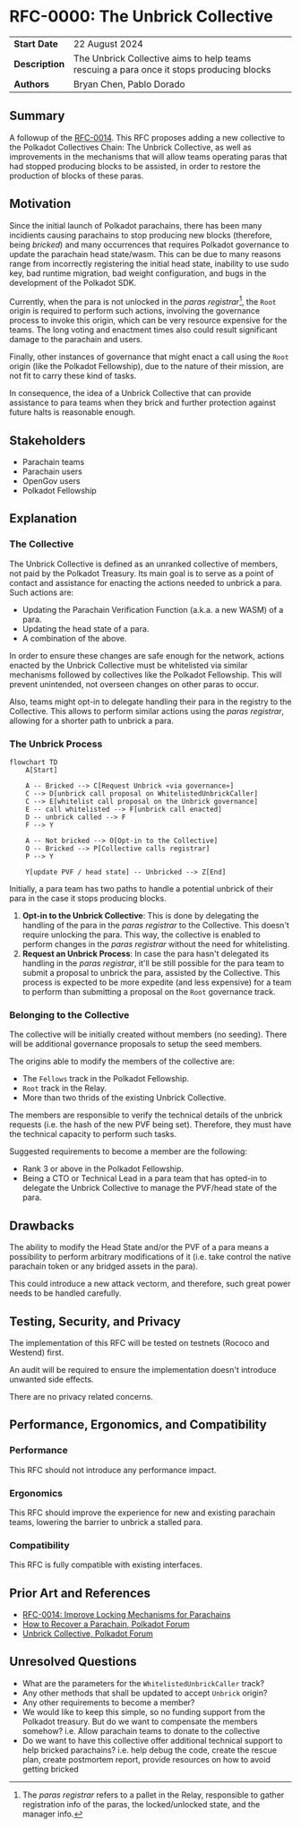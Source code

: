 # RFC-0000: The Unbrick Collective

|                 |                                                                                          |
| --------------- | ---------------------------------------------------------------------------------------- |
| **Start Date**  | 22 August 2024                                                                           |
| **Description** | The Unbrick Collective aims to help teams rescuing a para once it stops producing blocks |
| **Authors**     | Bryan Chen, Pablo Dorado                                                                 |

## Summary

A followup of the [RFC-0014]. This RFC proposes adding a new collective to the Polkadot Collectives
Chain: The Unbrick Collective, as well as improvements in the mechanisms that will allow teams
operating paras that had stopped producing blocks to be assisted, in order to restore the production
of blocks of these paras.

## Motivation

Since the initial launch of Polkadot parachains, there has been many incidients causing parachains
to stop producing new blocks (therefore, being _bricked_) and many occurrences that requires
Polkadot governance to update the parachain head state/wasm. This can be due to many reasons range
from incorrectly registering the initial head state, inability to use sudo key, bad runtime
migration, bad weight configuration, and bugs in the development of the Polkadot SDK.

Currently, when the para is not unlocked in the _paras registrar_[^1], the `Root` origin is required to
perform such actions, involving the governance process to invoke this origin, which can be very
resource expensive for the teams. The long voting and enactment times also could result significant
damage to the parachain and users.

Finally, other instances of governance that might enact a call using the `Root` origin (like the
Polkadot Fellowship), due to the nature of their mission, are not fit to carry these kind of tasks.

In consequence, the idea of a Unbrick Collective that can provide assistance to para teams when
they brick and further protection against future halts is reasonable enough.

## Stakeholders

- Parachain teams
- Parachain users
- OpenGov users
- Polkadot Fellowship

## Explanation

### The Collective

The Unbrick Collective is defined as an unranked collective of members, not paid by the Polkadot
Treasury. Its main goal is to serve as a point of contact and assistance for enacting the actions
needed to unbrick a para. Such actions are:

- Updating the Parachain Verification Function (a.k.a. a new WASM) of a para.
- Updating the head state of a para.
- A combination of the above.

In order to ensure these changes are safe enough for the network, actions enacted by the Unbrick
Collective must be whitelisted via similar mechanisms followed by collectives like the Polkadot
Fellowship. This will prevent unintended, not overseen changes on other paras to occur.

Also, teams might opt-in to delegate handling their para in the registry to the Collective. This
allows to perform similar actions using the _paras registrar_, allowing for a shorter path to unbrick a
para.

### The Unbrick Process

```mermaid
flowchart TD
    A[Start] 
    
    A -- Bricked --> C[Request Unbrick «via governance»]
    C --> D[unbrick call proposal on WhitelistedUnbrickCaller]
    C --> E[whitelist call proposal on the Unbrick governance]
    E -- call whitelisted --> F[unbrick call enacted]
    D -- unbrick called --> F
    F --> Y

    A -- Not bricked --> O[Opt-in to the Collective]
    O -- Bricked --> P[Collective calls registrar]
    P --> Y
    
    Y[update PVF / head state] -- Unbricked --> Z[End]
```

Initially, a para team has two paths to handle a potential unbrick of their para in the case it
stops producing blocks.

1. **Opt-in to the Unbrick Collective**: This is done by delegating the handling of the para
  in the _paras registrar_ to the Collective. This doesn't require unlocking the para. This way,
  the collective is enabled to perform changes in the _paras registrar_ without the need for
  whitelisting.
2. **Request an Unbrick Process**: In case the para hasn't delegated its handling in the _paras
  registrar_, it'll be still possible for the para team to submit a proposal to unbrick the para,
  assisted by the Collective. This process is expected to be more expedite (and less expensive)
  for a team to perform than submitting a proposal on the `Root` governance track.

### Belonging to the Collective

The collective will be initially created without members (no seeding). There will be additional
governance proposals to setup the seed members.

The origins able to modify the members of the collective are:

- The `Fellows` track in the Polkadot Fellowship.
- `Root` track in the Relay.
- More than two thrids of the existing Unbrick Collective.

The members are responsible to verify the technical details of the unbrick requests (i.e. the hash
of the new PVF being set). Therefore, they must have the technical capacity to perform such tasks.

Suggested requirements to become a member are the following:

- Rank 3 or above in the Polkadot Fellowship.
- Being a CTO or Technical Lead in a para team that has opted-in to delegate the Unbrick Collective
  to manage the PVF/head state of the para.

## Drawbacks

The ability to modify the Head State and/or the PVF of a para means a possibility to perform
arbitrary modifications of it (i.e. take control the native parachain token or any bridged assets
in the para).

This could introduce a new attack vectorm, and therefore, such great power needs to be handled
carefully.

## Testing, Security, and Privacy

The implementation of this RFC will be tested on testnets (Rococo and Westend) first.

An audit will be required to ensure the implementation doesn't introduce unwanted side effects.

There are no privacy related concerns.

## Performance, Ergonomics, and Compatibility

### Performance

This RFC should not introduce any performance impact.

### Ergonomics

This RFC should improve the experience for new and existing parachain teams, lowering the barrier
to unbrick a stalled para.

### Compatibility

This RFC is fully compatible with existing interfaces.

## Prior Art and References

- [RFC-0014: Improve Locking Mechanisms for Parachains][RFC-0014]
- [How to Recover a Parachain, Polkadot Forum][forum:673]
- [Unbrick Collective, Polkadot Forum][forum:6931]

## Unresolved Questions

- What are the parameters for the `WhitelistedUnbrickCaller` track?
- Any other methods that shall be updated to accept `Unbrick` origin?
- Any other requirements to become a member?
- We would like to keep this simple, so no funding support from the Polkadot treasury. But do we
  want to compensate the members somehow? i.e. Allow parachain teams to donate to the collective
- Do we want to have this collective offer additional technical support to help bricked parachains?
  i.e. help debug the code, create the rescue plan, create postmortem report, provide resources on
  how to avoid getting bricked

<!-- Footnotes -->

[^1]: The _paras registrar_ refers to a pallet in the Relay, responsible to gather registration info
of the paras, the locked/unlocked state, and the manager info.

<!-- Links -->

[RFC-0014]: ./0014-improve-locking-mechanism-for-parachains
[forum:673]: https://forum.polkadot.network/t/how-to-recover-a-parachain/673
[forum:6931]: https://forum.polkadot.network/t/unbrick-collective/6931
